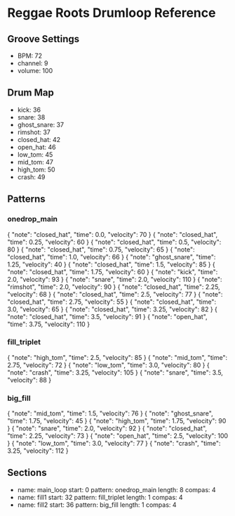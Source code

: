 # Reggae Roots Drumloop Reference

## Groove Settings
- BPM: 72
- channel: 9
- volume: 100

## Drum Map
- kick: 36
- snare: 38
- ghost_snare: 37
- rimshot: 37
- closed_hat: 42
- open_hat: 46
- low_tom: 45
- mid_tom: 47
- high_tom: 50
- crash: 49

## Patterns
### onedrop_main
{ "note": "closed_hat", "time": 0.0, "velocity": 70 }
{ "note": "closed_hat", "time": 0.25, "velocity": 60 }
{ "note": "closed_hat", "time": 0.5, "velocity": 80 }
{ "note": "closed_hat", "time": 0.75, "velocity": 65 }
{ "note": "closed_hat", "time": 1.0, "velocity": 66 }
{ "note": "ghost_snare", "time": 1.25, "velocity": 40 }
{ "note": "closed_hat", "time": 1.5, "velocity": 85 }
{ "note": "closed_hat", "time": 1.75, "velocity": 60 }
{ "note": "kick", "time": 2.0, "velocity": 93 }
{ "note": "snare", "time": 2.0, "velocity": 110 }
{ "note": "rimshot", "time": 2.0, "velocity": 90 }
{ "note": "closed_hat", "time": 2.25, "velocity": 68 }
{ "note": "closed_hat", "time": 2.5, "velocity": 77 }
{ "note": "closed_hat", "time": 2.75, "velocity": 55 }
{ "note": "closed_hat", "time": 3.0, "velocity": 65 }
{ "note": "closed_hat", "time": 3.25, "velocity": 82 }
{ "note": "closed_hat", "time": 3.5, "velocity": 91 }
{ "note": "open_hat", "time": 3.75, "velocity": 110 }

### fill_triplet
{ "note": "high_tom", "time": 2.5, "velocity": 85 }
{ "note": "mid_tom", "time": 2.75, "velocity": 72 }
{ "note": "low_tom", "time": 3.0, "velocity": 80 }
{ "note": "crash", "time": 3.25, "velocity": 105 }
{ "note": "snare", "time": 3.5, "velocity": 88 }

### big_fill
{ "note": "mid_tom", "time": 1.5, "velocity": 76 }
{ "note": "ghost_snare", "time": 1.75, "velocity": 45 }
{ "note": "high_tom", "time": 1.75, "velocity": 90 }
{ "note": "snare", "time": 2.0, "velocity": 92 }
{ "note": "closed_hat", "time": 2.25, "velocity": 73 }
{ "note": "open_hat", "time": 2.5, "velocity": 100 }
{ "note": "low_tom", "time": 3.0, "velocity": 77 }
{ "note": "crash", "time": 3.25, "velocity": 112 }

## Sections
- name: main_loop
  start: 0
  pattern: onedrop_main
  length: 8
  compas: 4
- name: fill1
  start: 32
  pattern: fill_triplet
  length: 1
  compas: 4
- name: fill2
  start: 36
  pattern: big_fill
  length: 1
  compas: 4

